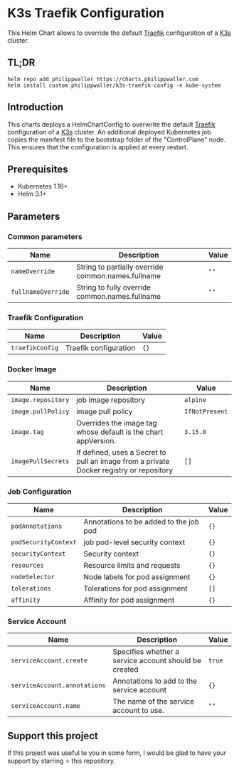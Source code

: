 # K3s Traefik Configuration

This Helm Chart allows to override the default [Traefik](https://doc.traefik.io/traefik/) configuration of a [K3s](https://k3s.io) cluster.


## TL;DR

```console
helm repo add philippwaller https://charts.philippwaller.com
helm install custom philippwaller/k3s-traefik-config -n kube-system
```

## Introduction

This charts deploys a HelmChartConfig to overwrite the default [Traefik](https://doc.traefik.io/traefik/) configuration of a [K3s](https://k3s.io) cluster. An additional deployed Kubernetes job copies the manifest file to the bootstrap folder of the "ControlPlane" node. This ensures that the configuration is applied at every restart.

## Prerequisites

- Kubernetes 1.16+
- Helm 3.1+


## Parameters

### Common parameters

| Name               | Description                                        | Value |
| ------------------ | -------------------------------------------------- | ----- |
| `nameOverride`     | String to partially override common.names.fullname | `""`  |
| `fullnameOverride` | String to fully override common.names.fullname     | `""`  |


### Traefik Configuration

| Name            | Description           | Value |
| --------------- | --------------------- | ----- |
| `traefikConfig` | Traefik configuration | `{}`  |


### Docker Image

| Name               | Description                                                                             | Value          |
| ------------------ | --------------------------------------------------------------------------------------- | -------------- |
| `image.repository` | job image repository                                                                    | `alpine`       |
| `image.pullPolicy` | image pull policy                                                                       | `IfNotPresent` |
| `image.tag`        | Overrides the image tag whose default is the chart appVersion.                          | `3.15.0`       |
| `imagePullSecrets` | If defined, uses a Secret to pull an image from a private Docker registry or repository | `[]`           |


### Job Configuration

| Name                 | Description                            | Value |
| -------------------- | -------------------------------------- | ----- |
| `podAnnotations`     | Annotations to be added to the job pod | `{}`  |
| `podSecurityContext` | job pod-level security context         | `{}`  |
| `securityContext`    | Security context                       | `{}`  |
| `resources`          | Resource limits and requests           | `{}`  |
| `nodeSelector`       | Node labels for pod assignment         | `{}`  |
| `tolerations`        | Tolerations for pod assignment         | `[]`  |
| `affinity`           | Affinity for pod assignment            | `{}`  |


### Service Account

| Name                         | Description                                           | Value  |
| ---------------------------- | ----------------------------------------------------- | ------ |
| `serviceAccount.create`      | Specifies whether a service account should be created | `true` |
| `serviceAccount.annotations` | Annotations to add to the service account             | `{}`   |
| `serviceAccount.name`        | The name of the service account to use.               | `""`   |


## Support this project
If this project was useful to you in some form, I would be glad to have your support by starring ⭐️ this repository.
